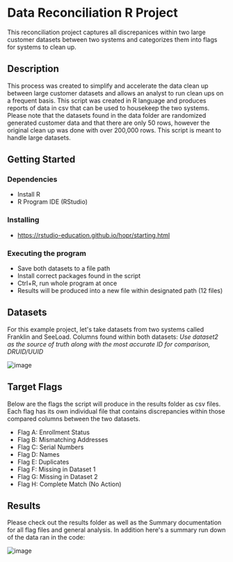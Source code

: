 # Data Reconciliation R Project
This reconciliation project captures all discrepanices within two large customer datasets between two systems and categorizes them into flags for systems to clean up. 

## Description
This process was created to simplify and accelerate the data clean up between large customer datasets and allows an analyst to run clean ups on a frequent basis. This script was created in R language and produces reports of data in csv that can be used to housekeep the two systems. 
Please note that the datasets found in the data folder are randomized generated customer data and that there are only 50 rows, however the original clean up was done with over 200,000 rows. This script is meant to handle large datasets.

## Getting Started
### Dependencies
* Install R
* R Program IDE (RStudio)
### Installing
* https://rstudio-education.github.io/hopr/starting.html
### Executing the program
* Save both datasets to a file path
* Install correct packages found in the script
* Ctrl+R, run whole program at once
* Results will be produced into a new file within designated path (12 files)
  
## Datasets
For this example project, let's take datasets from two systems called Franklin and SeeLoad.
Columns found within both datasets:
*Use dataset2 as the source of truth along with the most accurate ID for comparison, DRUID/UUID*

![image](https://github.com/Audrey6/DataReconciliationR/assets/34180394/f643f0ea-bf1c-4479-8a03-58ce99b1dc27)

## Target Flags
Below are the flags the script will produce in the results folder as csv files. Each flag has its own individual file that contains discrepancies within those compared columns between the two datasets.
* Flag A: Enrollment Status
* Flag B: Mismatching Addresses
* Flag C: Serial Numbers
* Flag D: Names
* Flag E: Duplicates
* Flag F: Missing in Dataset 1
* Flag G: Missing in Dataset 2
* Flag H: Complete Match (No Action)

## Results
Please check out the results folder as well as the Summary documentation for all flag files and general analysis. In addition here's a summary run down of the data ran in the code:

![image](https://github.com/Audrey6/DataReconciliationR/assets/34180394/49145779-60b8-4c79-a776-0c458d1b6300)

